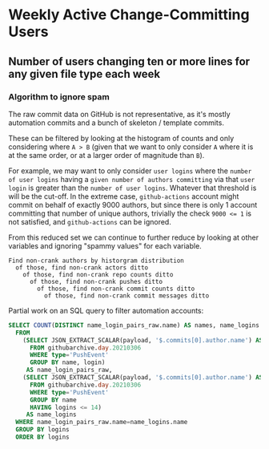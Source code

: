 # Weekly Active Change-Committing Users
## Number of users changing ten or more lines for any given file type each week

### Algorithm to ignore spam

The raw commit data on GitHub is not representative, as it's mostly automation commits and a bunch of skeleton / template commits.

These can be filtered by looking at the histogram of counts and only considering where `A > B` (given that we want to only consider `A` where it is at the same order, or at a larger order of magnitude than `B`).

For example, we may want to only consider `user logins` where the `number of user logins` having a `given number of authors committing` via that `user login` is greater than the `number of user logins`. Whatever that threshold is will be the cut-off. In the extreme case, `github-actions` account might commit on behalf of exactly 9000 authors, but since there is only 1 account committing that number of unique authors, trivially the check `9000 <= 1` is not satisfied, and `github-actions` can be ignored.

From this reduced set we can continue to further reduce by looking at other variables and ignoring "spammy values" for each variable.

```
Find non-crank authors by historgram distribution
  of those, find non-crank actors ditto
    of those, find non-crank repo counts ditto
      of those, find non-crank pushes ditto
        of those, find non-crank commit counts ditto
          of those, find non-crank commit messages ditto
```

Partial work on an SQL query to filter automation accounts:

```sql
SELECT COUNT(DISTINCT name_login_pairs_raw.name) AS names, name_logins.logins AS logins
  FROM
    (SELECT JSON_EXTRACT_SCALAR(payload, '$.commits[0].author.name') AS name, actor.login AS login
      FROM githubarchive.day.20210306
      WHERE type='PushEvent'
      GROUP BY name, login)
     AS name_login_pairs_raw,
    (SELECT JSON_EXTRACT_SCALAR(payload, '$.commits[0].author.name') AS name, COUNT(DISTINCT actor.login) AS logins
      FROM githubarchive.day.20210306
      WHERE type='PushEvent'
      GROUP BY name
      HAVING logins <= 14)
     AS name_logins
  WHERE name_login_pairs_raw.name=name_logins.name
  GROUP BY logins
  ORDER BY logins
```
